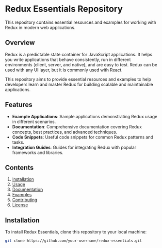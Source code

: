 # Redux Essentials Repository

This repository contains essential resources and examples for working with Redux in modern web applications.

## Overview

Redux is a predictable state container for JavaScript applications. It helps you write applications that behave consistently, run in different environments (client, server, and native), and are easy to test. Redux can be used with any UI layer, but it is commonly used with React.

This repository aims to provide essential resources and examples to help developers learn and master Redux for building scalable and maintainable applications.

## Features

- **Example Applications**: Sample applications demonstrating Redux usage in different scenarios.
- **Documentation**: Comprehensive documentation covering Redux concepts, best practices, and advanced techniques.
- **Code Snippets**: Useful code snippets for common Redux patterns and tasks.
- **Integration Guides**: Guides for integrating Redux with popular frameworks and libraries.

## Contents

1. [Installation](#installation)
2. [Usage](#usage)
3. [Documentation](#documentation)
4. [Examples](#examples)
5. [Contributing](#contributing)
6. [License](#license)

## Installation

To install Redux Essentials, clone this repository to your local machine:

```bash
git clone https://github.com/your-username/redux-essentials.git